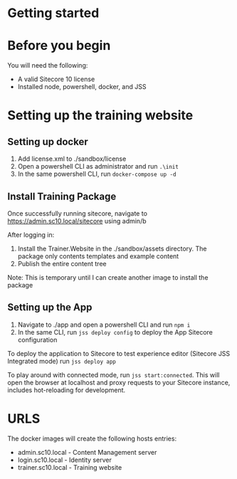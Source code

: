 # Getting started
# Before you begin
You will need the following:
- A valid Sitecore 10 license
- Installed node, powershell, docker, and JSS

# Setting up the training website

## Setting up docker

1. Add license.xml to ./sandbox/license
2. Open a powershell CLI as administrator and run ```.\init```
3. In the same powershell CLI, run ```docker-compose up -d```

## Install Training Package
Once successfully running sitecore, navigate to https://admin.sc10.local/sitecore using admin/b

After logging in:

1. Install the Trainer.Website in the ./sandbox/assets directory. The package only contents templates and example content
2. Publish the entire content tree

Note: This is temporary until I can create another image to install the package

## Setting up the App

1. Navigate to ./app and open a powershell CLI and run ```npm i```
2. In the same CLI, run 
```jss deploy config``` to deploy the App Sitecore configuration

To deploy the application to Sitecore to test experience editor (Sitecore JSS Integrated mode) run ```jss deploy app```

To play around with connected mode, run ```jss start:connected```. This will open the browser at localhost and proxy requests to your Sitecore instance, includes hot-reloading for development.

# URLS
The docker images will create the following hosts entries:

* admin.sc10.local - Content Management server
* login.sc10.local - Identity server
* trainer.sc10.local - Training website

